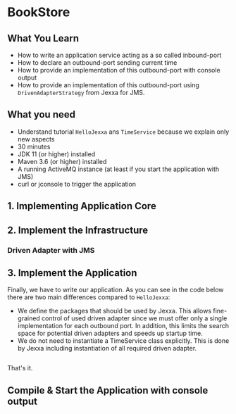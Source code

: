 # BookStore 

## What You Learn

*   How to write an application service acting as a so called inbound-port 
*   How to declare an outbound-port sending current time  
*   How to provide an implementation of this outbound-port with console output
*   How to provide an implementation of this outbound-port using `DrivenAdapterStrategy` from Jexxa for JMS.  

## What you need

*   Understand tutorial `HelloJexxa` ans `TimeService` because we explain only new aspects 
*   30 minutes
*   JDK 11 (or higher) installed 
*   Maven 3.6 (or higher) installed
*   A running ActiveMQ instance (at least if you start the application with JMS)
*   curl or jconsole to trigger the application  

## 1. Implementing Application Core 



## 2. Implement the Infrastructure


### Driven Adapter with JMS

## 3. Implement the Application 

Finally, we have to write our application. As you can see in the code below there are two main differences compared to `HelloJexxa`:

*   We define the packages that should be used by Jexxa. This allows fine-grained control of used driven adapter since we must offer only a single implementation for each outbound port. In addition, this limits the search space for potential driven adapters and speeds up startup time.
*   We do not need to instantiate a TimeService class explicitly. This is done by Jexxa including instantiation of all required driven adapter.   
   
```java

```  

That's it. 

## Compile & Start the Application with console output 



